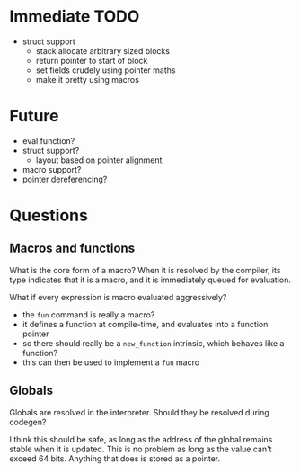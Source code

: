 
# Immediate TODO

- struct support
  - stack allocate arbitrary sized blocks
  - return pointer to start of block
  - set fields crudely using pointer maths
  - make it pretty using macros

# Future

- eval function?
- struct support?
  - layout based on pointer alignment
- macro support?
- pointer dereferencing?

# Questions

## Macros and functions

What is the core form of a macro? When it is resolved by the compiler, its type indicates that it is a macro, and it is immediately queued for evaluation.

What if every expression is macro evaluated aggressively?

- the `fun` command is really a macro?
- it defines a function at compile-time, and evaluates into a function pointer
- so there should really be a `new_function` intrinsic, which behaves like a function?
- this can then be used to implement a `fun` macro

## Globals

Globals are resolved in the interpreter. Should they be resolved during codegen?

I think this should be safe, as long as the address of the global remains stable when it is updated. This is no problem as long as the value can't exceed 64 bits. Anything that does is stored as a pointer.
